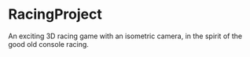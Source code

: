 # RacingProject

An exciting 3D racing game with an isometric camera, in the spirit of the good old console racing.